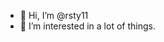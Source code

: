 - 👋 Hi, I’m @rsty11
- 👀 I’m interested in a lot of things.

<!---
rsty11/rsty11 is a ✨ special ✨ repository because its `README.md` (this file) appears on your GitHub profile.
You can click the Preview link to take a look at your changes.
--->
